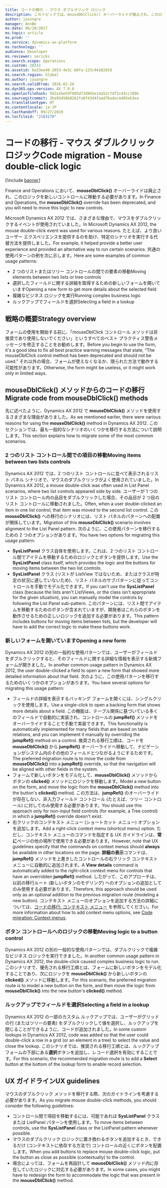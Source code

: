 ```yaml
---
title: コードの移行 - マウス ダブルクリック ロジック
description: このトピックでは、mouseDblClick() オーバーライドが廃止され、このロジックを新しいコントロールに移動する方法について説明します。
author: jasongre
manager: AnnBe
ms.date: 06/20/2017
ms.topic: article
ms.prod: ''
ms.service: dynamics-ax-platform
ms.technology: ''
audience: Developer
ms.reviewer: sericks
ms.search.scope: Operations
ms.custom: 28331
ms.assetid: ba33ee49-2053-4e3c-b0fa-123c9410265d
ms.search.region: Global
ms.author: jasongre
ms.search.validFrom: 2016-02-28
ms.dyn365.ops.version: AX 7.0.0
ms.openlocfilehash: 502a1be59f885d73d845e14a52c7df2c43cc7d9b
ms.sourcegitcommit: 3ba95d50b8262fa0f43d4faad76adac4d05eb3ea
ms.translationtype: HT
ms.contentlocale: ja-JP
ms.lasthandoff: 09/27/2019
ms.locfileid: "2183170"
---
```

# <a name="code-migration---mouse-double-click-logic"></a><span data-ttu-id="d54c7-103">コードの移行 - マウス ダブルクリック ロジック</span><span class="sxs-lookup"><span data-stu-id="d54c7-103">Code migration - Mouse double-click logic</span></span>

[!include [banner](../includes/banner.md)]

<span data-ttu-id="d54c7-104">Finance and Operations において、**mouseDblClick()** オーバーライドは廃止され、このロジックを新しいコントロールに移動する必要があります。</span><span class="sxs-lookup"><span data-stu-id="d54c7-104">In Finance and Operations, the **mouseDblClick()** override has been deprecated, and you will need to move this logic to new controls.</span></span>

<span data-ttu-id="d54c7-105">Microsoft Dynamics AX 2012 では、さまざまな理由で、マウスをダブルクリックするイベントが使用されていました。</span><span class="sxs-lookup"><span data-stu-id="d54c7-105">In Microsoft Dynamics AX 2012, the mouse double-click event was used for various reasons.</span></span> <span data-ttu-id="d54c7-106">たとえば、より良いユーザー エクスペリエンスを提供するのを助け、特定のシナリオを実行する代替方法を提供しました。</span><span class="sxs-lookup"><span data-stu-id="d54c7-106">For example, it helped provide a better user experience and provided an alternative way to run certain scenarios.</span></span> <span data-ttu-id="d54c7-107">共通の使用パターンの例を次に示します。</span><span class="sxs-lookup"><span data-stu-id="d54c7-107">Here are some examples of common usage patterns:</span></span>

-   <span data-ttu-id="d54c7-108">2 つのリストまたはツリー コントロールの間での要素の移動</span><span class="sxs-lookup"><span data-stu-id="d54c7-108">Moving elements between two lists or tree controls</span></span>
-   <span data-ttu-id="d54c7-109">選択したフィールドに関する詳細を取得するための新しいフォームを開いています</span><span class="sxs-lookup"><span data-stu-id="d54c7-109">Opening a new form to get more details about the selected field</span></span>
-   <span data-ttu-id="d54c7-110">複雑なビジネス ロジックを実行</span><span class="sxs-lookup"><span data-stu-id="d54c7-110">Running complex business logic</span></span>
-   <span data-ttu-id="d54c7-111">ルックアップでフィールドを選択</span><span class="sxs-lookup"><span data-stu-id="d54c7-111">Selecting a field in a lookup</span></span>


## <a name="strategy-overview"></a><span data-ttu-id="d54c7-112">戦略の概要</span><span class="sxs-lookup"><span data-stu-id="d54c7-112">Strategy overview</span></span>
<span data-ttu-id="d54c7-113">フォームの使用を開始する前に、「mouseDblClick コントロール メソッドは非推奨であり使用しないでください」というすべてのベスト プラクティス警告メッセージを修正することをお勧めします。</span><span class="sxs-lookup"><span data-stu-id="d54c7-113">Before you begin to use the form, it's a good idea to fix all best practice warning messages that state, “The mouseDblClick control method has been deprecated and should not be used.”</span></span> <span data-ttu-id="d54c7-114">それ以外の場合、フォームが使えなくなるか、限られた方法で動作する可能性があります。</span><span class="sxs-lookup"><span data-stu-id="d54c7-114">Otherwise, the form might be useless, or it might work only in limited ways.</span></span>

## <a name="migrate-code-from-mousedblclick-methods"></a><span data-ttu-id="d54c7-115">mouseDblClick() メソッドからのコードの移行</span><span class="sxs-lookup"><span data-stu-id="d54c7-115">Migrate code from mouseDblClick() methods</span></span>
<span data-ttu-id="d54c7-116">先に述べたように、Dynamics AX 2012 で **mouseDblClick()** メソッドを使用するさまざまな理由がありました。</span><span class="sxs-lookup"><span data-stu-id="d54c7-116">As we mentioned earlier, there were various reasons for using the **mouseDblClick()** method in Dynamics AX 2012.</span></span> <span data-ttu-id="d54c7-117">このセクションでは、最も一般的なシナリオのいくつかを移行する方法について説明します。</span><span class="sxs-lookup"><span data-stu-id="d54c7-117">This section explains how to migrate some of the most common scenarios.</span></span>

### <a name="moving-items-between-two-lists-controls"></a><span data-ttu-id="d54c7-118">2 つのリスト コントロール間での項目の移動</span><span class="sxs-lookup"><span data-stu-id="d54c7-118">Moving items between two lists controls</span></span>

<span data-ttu-id="d54c7-119">Dynamics AX 2012 では、2 つのリスト コントロールに並べて表示されるリスト パネル シナリオで、マウスのダブルクリックがよく使用されていました。</span><span class="sxs-lookup"><span data-stu-id="d54c7-119">In Dynamics AX 2012, a mouse double-click was often used in List Panel scenarios, where two list controls appeared side by side.</span></span> <span data-ttu-id="d54c7-120">ユーザーが 1 つのリスト コントロール内の品目をダブルクリックした場合、その品目が 2 つ目のリスト コントロールに移動されました。</span><span class="sxs-lookup"><span data-stu-id="d54c7-120">Often, when a user double-clicked an item in one list control, that item was moved to the second list control.</span></span> <span data-ttu-id="d54c7-121">この **mouseDblClick()** への移行のシナリオには、リスト パネルのパターンへの配置が関係しています。</span><span class="sxs-lookup"><span data-stu-id="d54c7-121">Migration of this **mouseDblClick()** scenario involves alignment to the List Panel pattern.</span></span> <span data-ttu-id="d54c7-122">次のように、この使用パターンを移行するための 2 つのオプションがあります。</span><span class="sxs-lookup"><span data-stu-id="d54c7-122">You have two options for migrating this usage pattern:</span></span>

-   <span data-ttu-id="d54c7-123">**SysListPanel** クラス自体を使用します。これは、2 つのリスト コントロール間でアイテムを移動するためのロジックとボタンを提供します。</span><span class="sxs-lookup"><span data-stu-id="d54c7-123">Use the **SysListPanel** class itself, which provides the logic and the buttons for moving items between the two list controls.</span></span>
-   <span data-ttu-id="d54c7-124">**SysListPanel** クラス (リストが ListView ではないため、またはクラスが特定の状況に適していないため)、リスト パネルのサブパターンに従ってコントロールを手動でモデル化できます。</span><span class="sxs-lookup"><span data-stu-id="d54c7-124">If you can't use the **SysListPanel** class (because the lists aren't ListViews, or the class isn't appropriate for the given situation), you can manually model the controls by following the List Panel sub-pattern.</span></span> <span data-ttu-id="d54c7-125">このパターンには、リスト間でアイテムを移動するためのボタンが含まれていますが、開発者はこれらのボタンを動作させるための正しいロジックを追加する必要があります。</span><span class="sxs-lookup"><span data-stu-id="d54c7-125">This pattern includes buttons for moving items between lists, but the developer will have to add the correct logic to make these buttons work.</span></span>

### <a name="opening-a-new-form"></a><span data-ttu-id="d54c7-126">新しいフォームを開いています</span><span class="sxs-lookup"><span data-stu-id="d54c7-126">Opening a new form</span></span>

<span data-ttu-id="d54c7-127">Dynamics AX 2012 の別の一般的な使用パターンでは、ユーザーがフィールドをダブルクリックすると、そのフィールドに関する詳細な情報を表示する新規フォームが開きました。</span><span class="sxs-lookup"><span data-stu-id="d54c7-127">In another common usage pattern in Dynamics AX 2012, the user double-clicked a field to open a new form that showed more detailed information about that field.</span></span> <span data-ttu-id="d54c7-128">次のように、この使用パターンを移行するためのいくつかのオプションがあります。</span><span class="sxs-lookup"><span data-stu-id="d54c7-128">You have several options for migrating this usage pattern:</span></span>

-   <span data-ttu-id="d54c7-129">フィールドの詳細を表示するバッキング フォームを開くには、シングルクリックを使用します。</span><span class="sxs-lookup"><span data-stu-id="d54c7-129">Use a single-click to open a backing form that shows more details about a field.</span></span> <span data-ttu-id="d54c7-130">この機能は、テーブル関係に基づいている多くのフィールドで自動的に実装され、コントロールの **jumpRef()** メソッドをオーバーライドすることで手動で実装できます。</span><span class="sxs-lookup"><span data-stu-id="d54c7-130">This functionality is automatically implemented for many fields that are based on table relations, and you can implement it manually by overriding the **jumpRef()** method on a control.</span></span> <span data-ttu-id="d54c7-131">推奨される移行工順は、コードを **mouseDblClick()** から **jumpRef()** オーバーライドへ移動して、ナビゲーションがシステム内のその他のフィールドとつながるようにするためです。</span><span class="sxs-lookup"><span data-stu-id="d54c7-131">The preferred migration route is to move the code from **mouseDblClick()** into a **jumpRef()** override, so that the navigation will be aligned with other fields in the system.</span></span>
-   <span data-ttu-id="d54c7-132">フォームで新しいボタンをモデル化して、**mouseDblClick()** メソッドからボタンの **clicked()** メソッドにロジックを移動します。</span><span class="sxs-lookup"><span data-stu-id="d54c7-132">Model a new button on the form, and move the logic from the **mouseDblClick()** method into the button's **clicked()** method.</span></span> <span data-ttu-id="d54c7-133">この方法は、**jumpRef()** のオーバーライドが存在しない、非入力フィールド コントロール (たとえば、ツリー コントロール) に対してのみ使用する必要があります。</span><span class="sxs-lookup"><span data-stu-id="d54c7-133">You should use this approach only for non-input field controls (for example, a Tree control) in which a **jumpRef()** override doesn't exist.</span></span>
-   <span data-ttu-id="d54c7-134">右クリックのコンテキスト メニュー (ショートカット メニュー) オプションを追加します。</span><span class="sxs-lookup"><span data-stu-id="d54c7-134">Add a right-click context menu (shortcut menu) option.</span></span> <span data-ttu-id="d54c7-135">ただし、コンテキスト メニューのコマンドを指定する UX ガイドラインは、**常に**ページの他の場所で使用できる必要があります。</span><span class="sxs-lookup"><span data-stu-id="d54c7-135">However, note that UX guidelines specify that the commands on context menus should **always** be available in other locations on the page.</span></span> <span data-ttu-id="d54c7-136">**詳細の表示**コマンドは、**jumpRef()** メソッドを上書きしたコントロールの右クリック コンテキスト メニューに自動的に追加されます。</span><span class="sxs-lookup"><span data-stu-id="d54c7-136">A **View details** command is automatically added to the right-click context menu for controls that have an overridden **jumpRef()** method.</span></span> <span data-ttu-id="d54c7-137">したがって、このアプローチは、以前の移行ルート (新しいボタンのモデリング) へのオプションの追加としてのみ使用する必要があります。</span><span class="sxs-lookup"><span data-stu-id="d54c7-137">Therefore, this approach should be used only as an optional addition to the previous migration route (modeling a new button).</span></span> <span data-ttu-id="d54c7-138">コンテキスト メニューのオプションを追加する方法の詳細については、[コードの移行: コンテキスト メニュー](code-migration-context-menus.md) を参照してください。</span><span class="sxs-lookup"><span data-stu-id="d54c7-138">For more information about how to add context menu options, see [Code migration: Context menus](code-migration-context-menus.md).</span></span>

### <a name="moving-logic-to-a-button-control"></a><span data-ttu-id="d54c7-139">ボタン コントロールへのロジックの移動</span><span class="sxs-lookup"><span data-stu-id="d54c7-139">Moving logic to a button control</span></span>

<span data-ttu-id="d54c7-140">Dynamics AX 2012 の別の一般的な使用パターンでは、ダブルクリックで複雑なビジネス ロジックを実行できました。</span><span class="sxs-lookup"><span data-stu-id="d54c7-140">In another common usage pattern in Dynamics AX 2012, the double-click caused complex business logic to run.</span></span> <span data-ttu-id="d54c7-141">このシナリオで、優先される移行工順とは、フォームに新しいボタンをモデル化することであり、次にロジックを **mouseDblClick()** から新しいボタンの **clicked()** メソッドに移動します。</span><span class="sxs-lookup"><span data-stu-id="d54c7-141">For this scenario, the preferred migration route is to model a new button on the form, and then move the logic from **mouseDblClick()** into the new button's **clicked()** method.</span></span>

### <a name="selecting-a-field-in-a-lookup"></a><span data-ttu-id="d54c7-142">ルックアップでフィールドを選択</span><span class="sxs-lookup"><span data-stu-id="d54c7-142">Selecting a field in a lookup</span></span>

<span data-ttu-id="d54c7-143">Dynamics AX 2012 の一部のカスタム ルックアップでは、ユーザーがグリッドの行 (またはツリーの要素) をダブルクリックして値を選択し、ルックアップを閉じることができるように、コードが追加されました。</span><span class="sxs-lookup"><span data-stu-id="d54c7-143">In some custom lookups in Dynamics AX 2012, code was added so that the user could double-click a row in a grid (or an element in a tree) to select the value and close the lookup.</span></span> <span data-ttu-id="d54c7-144">このシナリオでは、推奨される移行工順とは、ルックアップ フォームの下部にある**選択**ボタンを追加し、レコード選択を有効にすることです。</span><span class="sxs-lookup"><span data-stu-id="d54c7-144">For this scenario, the recommended migration route is to add a **Select** button at the bottom of the lookup form to enable record selection.</span></span>

## <a name="ux-guidelines"></a><span data-ttu-id="d54c7-145">UX ガイドライン</span><span class="sxs-lookup"><span data-stu-id="d54c7-145">UX guidelines</span></span>
<span data-ttu-id="d54c7-146">マウスのダブルクリック メソッドを移行する際、次のガイドラインを考慮する必要があります。</span><span class="sxs-lookup"><span data-stu-id="d54c7-146">As you migrate mouse double-click methods, you should consider the following guidelines:</span></span>

-   <span data-ttu-id="d54c7-147">コントロール間で項目を移動するには、可能であれば **SysListPanel** クラスまたは ListPanel パターンを使用します。</span><span class="sxs-lookup"><span data-stu-id="d54c7-147">To move items between controls, use the **SysListPanel** class or the ListPanel pattern whenever possible.</span></span>
-   <span data-ttu-id="d54c7-148">マウスのダブルクリック ロジックに置き換わるボタンを追加するとき、できるだけ (コンテキストに依存する方法で) コントロールの近くにボタンを配置します。</span><span class="sxs-lookup"><span data-stu-id="d54c7-148">When you add buttons to replace mouse double-click logic, put the button as close as possible (contextually) to the control.</span></span>
-   <span data-ttu-id="d54c7-149">場合によっては、フォームを再設計して **mouseDblClick()** メソッド内に存在していたロジックに対応する必要があります。</span><span class="sxs-lookup"><span data-stu-id="d54c7-149">In some cases, you might have to redesign the form to accommodate the logic that was present in the **mouseDblClick()** method.</span></span>




